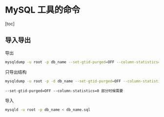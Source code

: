 # MySQL 工具的命令

[toc]

## 导入导出

导出

```bash
mysqldump -u root -p db_name --set-gtid-purged=OFF --column-statistics=0 > db_name.sql
```

只导出结构

```bash
mysqldump -u root -p -d db_name --set-gtid-purged=OFF --column-statistics=0 > db_name.sql
```

```text
--set-gtid-purged=OFF --column-statistics=0 部分时候需要
```

导入

```bash
mysqld -u root -p db_name < db_name.sql
```
